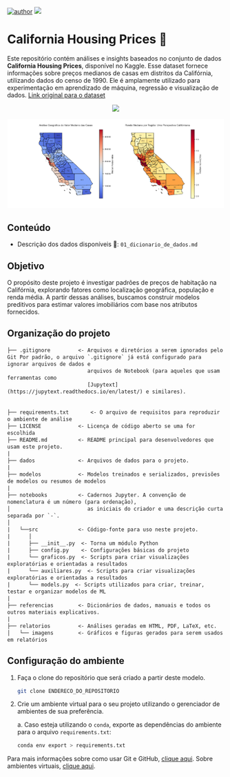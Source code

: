 [![author](https://img.shields.io/badge/Zeygler&nbsp;Oliveira-red.svg)](https://www.linkedin.com/in/zeygler-oliveira-a021a92a4/)
[![](https://img.shields.io/badge/Python-3.10+-blue.svg)](https://www.python.org/)

# California Housing Prices 🏡

Este repositório contém análises e insights baseados no conjunto de dados **California Housing Prices**, disponível no Kaggle. Esse dataset fornece informações sobre preços medianos de casas em distritos da Califórnia, utilizando dados do censo de 1990. Ele é amplamente utilizado para experimentação em aprendizado de máquina, regressão e visualização de dados.
[Link original para o dataset](https://www.kaggle.com/vjchoudhary7/customer-segmentation-tutorial-in-python)

<p align="center"> 
  <a href="https://www.linkedin.com/in/zeygler-oliveira-a021a92a4/" target="_blank"><img src="https://img.shields.io/badge/-LinkedIn-%230077B5?style=for-the-badge&logo=linkedin&logoColor=white" target="_blank"></a> 
</p>

![geomap](https://github.com/ZeyOliveira/precos_casas/blob/master/relatorios/imagens/analise_geo.png)

## Conteúdo
- Descrição dos dados disponíveis 📑: `01_dicionario_de_dados.md`


## Objetivo
O propósito deste projeto é investigar padrões de preços de habitação na Califórnia, explorando fatores como localização geográfica, população e renda média. A partir dessas análises, buscamos construir modelos preditivos para estimar valores imobiliários com base nos atributos fornecidos.




## Organização do projeto

```
├── .gitignore         <- Arquivos e diretórios a serem ignorados pelo Git Por padrão, o arquivo `.gitignore` já está configurado para ignorar arquivos de dados e
                          arquivos de Notebook (para aqueles que usam ferramentas como
                          [Jupytext](https://jupytext.readthedocs.io/en/latest/) e similares).    


├── requirements.txt       <- O arquivo de requisitos para reproduzir o ambiente de análise
├── LICENSE            <- Licença de código aberto se uma for escolhida
├── README.md          <- README principal para desenvolvedores que usam este projeto.
|
├── dados              <- Arquivos de dados para o projeto.
|
├── modelos            <- Modelos treinados e serializados, previsões de modelos ou resumos de modelos
|
├── notebooks          <- Cadernos Jupyter. A convenção de nomenclatura é um número (para ordenação),
│                         as iniciais do criador e uma descrição curta separada por `-`.
│
|   └──src             <- Código-fonte para uso neste projeto.
|      │
|      ├── __init__.py  <- Torna um módulo Python
|      ├── config.py    <- Configurações básicas do projeto
|      └── graficos.py  <- Scripts para criar visualizações exploratórias e orientadas a resultados
|      └── auxiliares.py  <- Scripts para criar visualizações exploratórias e orientadas a resultados
|      └── models.py  <- Scripts utilizados para criar, treinar, testar e organizar modelos de ML  
| 
├── referencias        <- Dicionários de dados, manuais e todos os outros materiais explicativos.
|
├── relatorios         <- Análises geradas em HTML, PDF, LaTeX, etc.
│   └── imagens        <- Gráficos e figuras gerados para serem usados em relatórios
```

## Configuração do ambiente

1. Faça o clone do repositório que será criado a partir deste modelo.

    ```bash
    git clone ENDERECO_DO_REPOSITORIO
    ```

2. Crie um ambiente virtual para o seu projeto utilizando o gerenciador de ambientes de sua preferência.

    a. Caso esteja utilizando o `conda`, exporte as dependências do ambiente para o arquivo `requirements.txt`:

      ```bash
      conda env export > requirements.txt
      ```

Para mais informações sobre como usar Git e GitHub, [clique aqui](https://cienciaprogramada.com.br/2021/09/guia-definitivo-git-github/). Sobre ambientes virtuais, [clique aqui](https://cienciaprogramada.com.br/2020/08/ambiente-virtual-projeto-python/).
